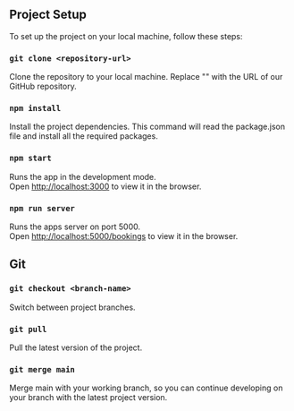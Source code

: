## Project Setup

To set up the project on your local machine, follow these steps:

### `git clone <repository-url>`

Clone the repository to your local machine. Replace "<repository-url>" with the
URL of our GitHub repository.

### `npm install`

Install the project dependencies. This command will read the package.json file
and install all the required packages.

### `npm start`

Runs the app in the development mode.\
Open [http://localhost:3000](http://localhost:3000) to view it in the browser.

### `npm run server`

Runs the apps server on port 5000.\
Open [http://localhost:5000/bookings](http://localhost:5000/bookings) to view it in the browser.


## Git

### `git checkout <branch-name>`

Switch between project branches.

### `git pull`

Pull the latest version of the project.

### `git merge main`

Merge main with your working branch, so you can continue developing on your branch with the latest project version.
